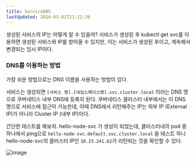 ```yaml
---
title: ServiceDNS
lastUpdated: 2024-03-02T21:22:36
---
```


생성된 서비스의 IP는 어떻게 알 수 있을까? 서비스가 생성된 후 kubectl get svc를 이용하면 생성된 서비스와 IP를 받아올 수 있지만, 이는 서비스가 생성된 후이고, 계속해서 변경되는 임시 IP이다.

### DNS를 이용하는 방법
가장 쉬운 방법으로는 DNS 이름을 사용하는 방법이 있다.

서비스는 생성되면 `[서비스 명].[네임스페이스명].svc.cluster.local` 이라는 DNS 명으로 쿠버네티스 내부 DNS에 등록이 된다. 쿠버네티스 클러스터 내부에서는 이 DNS 명으로 서비스에 접근이 가능한데, 이때 DNS에서 리턴해주는 IP는 외부 IP (External IP)가 아니라 Cluster IP (내부 IP)이다.

간단한 테스트를 해보자. hello-node-svc 가 생성이 되었는데, 클러스터내의 pod 중 하나에서 ping으로 `hello-node-svc.default.svc.cluster.local` 을 테스트 하니 hello-node-svc의 클러스터 IP인 `10.23.241.62`가 리턴되는 것을 확인할 수 있다. 

![image](https://github.com/rlaisqls/rlaisqls/assets/81006587/c1cdf6d3-4506-4bc2-b639-cf0e2dc77d04)
